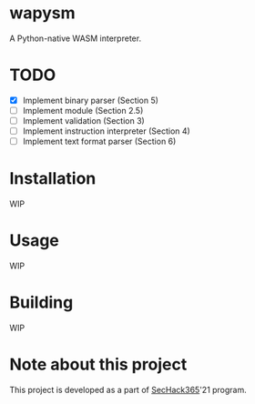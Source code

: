# wapysm
A Python-native WASM interpreter.

# TODO
- [x] Implement binary parser (Section 5)
- [ ] Implement module (Section 2.5)
- [ ] Implement validation (Section 3)
- [ ] Implement instruction interpreter (Section 4)
- [ ] Implement text format parser (Section 6)

# Installation
WIP

# Usage
WIP

# Building
WIP

# Note about this project
This project is developed as a part of [SecHack365](https://sechack365.nict.go.jp/)'21 program.
